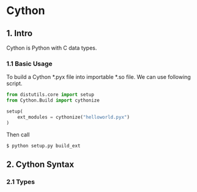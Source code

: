 # Cython

## 1. Intro
Cython is Python with C data types.

### 1.1 Basic Usage
To build a Cython *.pyx file into importable *.so file. We can use following script.

```python
from distutils.core import setup
from Cython.Build import cythonize

setup(
    ext_modules = cythonize("helloworld.pyx")
)
```

Then call
```
$ python setup.py build_ext
```

## 2. Cython Syntax

### 2.1 Types



<!--stackedit_data:
eyJoaXN0b3J5IjpbLTE0MjQ4MTMyMDAsMzU2MzU5NjM0LC0xNz
A3NDkwOTQ3LDE5MjE3MTAwMzldfQ==
-->